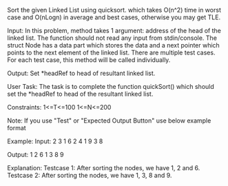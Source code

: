Sort the given Linked List using quicksort. which takes O(n^2) time in worst case and O(nLogn) in average and best cases, otherwise you may get TLE.

Input:
In this problem, method takes 1 argument: address of the head of the linked list. The function should not read any input from stdin/console.
The struct Node has a data part which stores the data and a next pointer which points to the next element of the linked list.
There are multiple test cases. For each test case, this method will be called individually.

Output:
Set *headRef to head of resultant linked list.

User Task:
The task is to complete the function quickSort() which should set the *headRef to head of the resultant linked list.

Constraints:
1<=T<=100
1<=N<=200

Note: If you use "Test" or "Expected Output Button" use below example format

Example:
Input:
2
3
1 6 2
4
1 9 3 8

Output:
1 2 6
1 3 8 9

Explanation:
Testcase 1: After sorting the nodes, we have 1, 2 and 6.
Testcase 2: After sorting the nodes, we have 1, 3, 8 and 9.
